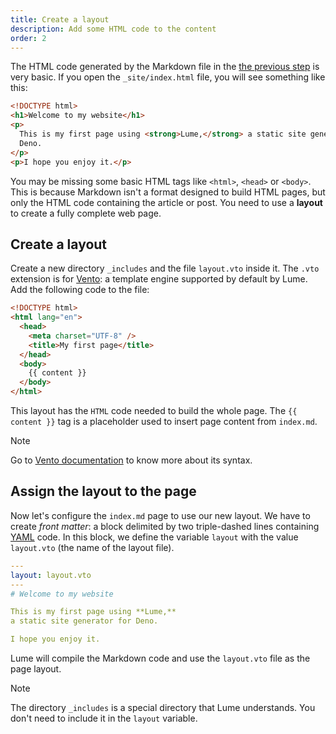 ```yaml
---
title: Create a layout
description: Add some HTML code to the content
order: 2
---
```


The HTML code generated by the Markdown file in the
[the previous step](your-first-page.md) is very basic. If you open the
`_site/index.html` file, you will see something like this:

```html
<!DOCTYPE html>
<h1>Welcome to my website</h1>
<p>
  This is my first page using <strong>Lume,</strong> a static site generator for
  Deno.
</p>
<p>I hope you enjoy it.</p>
```

You may be missing some basic HTML tags like `<html>`, `<head>` or `<body>`.
This is because Markdown isn't a format designed to build HTML pages, but only
the HTML code containing the article or post. You need to use a **layout** to
create a fully complete web page.

## Create a layout

Create a new directory `_includes` and the file `layout.vto` inside it. The
`.vto` extension is for [Vento](https://vento.js.org/): a template engine
supported by default by Lume. Add the following code to the file:

<lume-code>

```html {Title="_includes/layout.vto}
<!DOCTYPE html>
<html lang="en">
  <head>
    <meta charset="UTF-8" />
    <title>My first page</title>
  </head>
  <body>
    {{ content }}
  </body>
</html>
```

</lume-code>

This layout has the `HTML` code needed to build the whole page. The
`{{ content }}` tag is a placeholder used to insert page content from
`index.md`.

> [!note]
>
> Go to [Vento documentation](https://vento.js.org/) to know more about its
> syntax.

## Assign the layout to the page

Now let's configure the `index.md` page to use our new layout. We have to create
_front matter_: a block delimited by two triple-dashed lines containing
[YAML](https://yaml.org/) code. In this block, we define the variable `layout`
with the value `layout.vto` (the name of the layout file).

<lume-code>

```yml {title="index.md"}
---
layout: layout.vto
---
# Welcome to my website

This is my first page using **Lume,**
a static site generator for Deno.

I hope you enjoy it.
```

</lume-code>

Lume will compile the Markdown code and use the `layout.vto` file as the page
layout.

> [!note]
>
> The directory `_includes` is a special directory that Lume understands. You
> don't need to include it in the `layout` variable.
